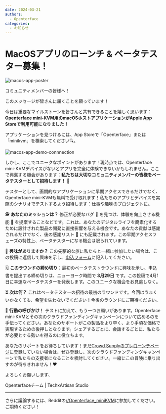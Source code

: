 ```yaml
---
date: 2024-03-21
authors:
  - Openterface
categories:
  - お知らせ
---
```


# MacOSアプリのローンチ & ベータテスター募集！

![macos-app-poster](/images/event/macos_app.webp)

コミュニティメンバーの皆様へ！

このメッセージが皆さんに届くことを願っています！

今日は重要なマイルストーンを皆さんと共有できることを嬉しく思います：**Openterface mini-KVM用のmacOSホストアプリケーションがApple App Storeで利用可能になりました！**

<!-- more -->

アプリケーションを見つけるには、App Storeで「Openterface」または「minikvm」を検索してください🔍。

![macos-app-demo-connnection](/images/event/macos-app-demo-connections.webp)

しかし、ここでユニークなポイントがあります！現時点では、Openterface mini-KVMデバイスがないとアプリを完全に体験できないかもしれません。ここで興奮する機会があります：**私たちは大切なコミュニティメンバーの皆様をベータテスターとして招待します！** 🌟

テスターとして、画期的なアプリケーションに早期アクセスできるだけでなく、Openterface mini-KVMも無料で受け取れます！私たちのアプリとデバイスを実際のシナリオでテストするよう招待します：仕事や趣味のプロジェクトに。

🕵️ **あなたのミッションは？** 修正が必要なバグ 🐞 を見つけ、体験を向上させる機能 🚀 を提案することなどです。これは、あなたのデジタルライフを簡素化するために設計された製品の開発に直接影響を与える機会です。あなたの貢献は感謝されるだけでなく、後の感謝リスト 📜 にも記載されます。この早期アクセスフェーズの特性上、ベータテスターになる機会は限られています。

📝 **興味がありますか？** この先駆的な旅に私たちと一緒に参加したい場合は、この投稿に返信して興味を示し、[申込フォーム](https://forms.gle/gNKpnvrvwnZNUJbq5)に記入してください。

🗓 **このラウンドの締め切り**：最初のベータテストラウンドに興味を示し、申込書を提出する締め切りは、ニューヨーク時間で **3月29日** です。この投稿で4月1日に幸運なベータテスターを発表します。このユニークな機会をお見逃しなく。

⏳ **次は何？** これはベータテスターの招待の最初のラウンドです。今回はうまくいかなくても、希望を失わないでください！今後のラウンドにご期待ください。

📣 **行動の呼びかけ！** テストに加えて、もう一つお願いがあります。Openterface mini-KVMとその次のクラウドファンディングキャンペーンについて広めるのを手伝ってください。あなたのサポートがこの製品をより早く、より手頃な価格で実現するための後押しとなります。シェアするごとに、会話するごとに、私たちが必要とする勢いを得るのに役立ちます。

あなたのサポートをお待ちしています！まだ[Crowd Supplyのプレローンチページ](https://www.crowdsupply.com/techxartisan/openterface-mini-kvm)に登録していない場合は、ぜひ登録し、次のクラウドファンディングキャンペーンで私たちの支援者になることを検討してください。一緒にこの冒険に乗り出すのが待ちきれません！❤️

よろしくお願いします、

Openterfaceチーム | TechxArtisan Studio

--------

さらに議論するには、Redditの[r/Openterface_miniKVM](https://www.reddit.com/r/Openterface_miniKVM/)に参加してください。ご期待ください！